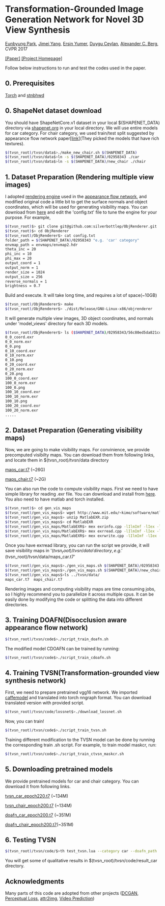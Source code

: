 # Transformation-Grounded Image Generation Network for Novel 3D View Synthesis
[Eunbyung Park](http://www.cs.unc.edu/~eunbyung/), [Jimei Yang](https://eng.ucmerced.edu/people/jyang44/), [Ersin Yumer](http://www.meyumer.com/), [Duygu Ceylan](http://www.duygu-ceylan.com/), [Alexander C. Berg](http://acberg.com/), CVPR 2017

[[Paper]](http://www.cs.unc.edu/~eunbyung/tvsn/) [[Project Homepage]](http://www.cs.unc.edu/~eunbyung/tvsn/)

Follow below instructions to run and test the codes used in the paper.

## 0. Prerequisites
[Torch](http://torch.ch/) and [stnbhwd](https://github.com/qassemoquab/stnbhwd)

## 0. ShapeNet dataset download
You should have ShapeNetCore.v1 dataset in your local $(SHAPENET_DATA) directory via [shapenet.org](https://shapenet.org/) in your local directory. We will use entire models for car category. For chair category, we used train/test split suggested by appearance flow network paper[[link]](https://github.com/tinghuiz/appearance-flow)(They picked the models that have rich textures).
```bash
$(tvsn_root)/tvsn/data$>./make_new_chair.sh $(SHAPENET_DATA)
$(tvsn_root)/tvsn/data$>ln -s $(SHAPENET_DATA)/02958343 ./car
$(tvsn_root)/tvsn/data$>ln -s $(SHAPENET_DATA)/new_chair ./chair
```

## 1. Dataset Preparation (Rendering multiple view images)
I adopted [rendering engine](https://github.com/sunweilun/ObjRenderer) used in the [appearance flow network](https://github.com/tinghuiz/appearance-flow), and modified original code a little bit to get the surface normals and object coordinates, which will be used for generating visibility maps. You can download from [here](https://github.com/silverbottlep/ObjRenderer) and edit the 'config.txt' file to tune the engine for your purpose. For example,
```bash
$(tvsn_root)$> git clone git@github.com:silverbottlep/ObjRenderer.git
$(tvsn_root)$> cd ObjRenderer
$(tvsn_root)/ObjRenderer$> cat config.txt
folder_path = $(SHAPENET_DATA)/02958343 "e.g. 'car' category"
envmap_path = envmaps/envmap2.hdr
theta_inc = 20
phi_inc = 10
phi_max = 20
output_coord = 1
output_norm = 1
render_size = 1024
output_size = 256
reverse_normals = 1
brightness = 0.7
```
Build and execute. It will take long time, and requires a lot of space(~10GB)
```bash
$(tvsn_root)/ObjRenderer$> make
$(tvsn_root)/ObjRenderer$> ./dist/Release/GNU-Linux-x86/objrenderer
```
It will generate multiple view images, 3D object coordinates, and normals under 'model_views' directory for each 3D models.
```bash
$(tvsn_root)/ObjRenderer$> ls ($SHAPENET_DATA)/02958343/56c80ed5da821cd0179005454847728d/model_views
0_0_coord.exr   
0_0_norm.exr    
0_0.png         
0_10_coord.exr  
0_10_norm.exr   
0_10.png        
0_20_coord.exr  
0_20_norm.exr   
0_20.png        
100_0_coord.exr 
100_0_norm.exr  
100_0.png       
100_10_coord.exr
100_10_norm.exr 
100_10.png      
100_20_coord.exr
100_20_norm.exr 
.....
```

## 2. Dataset Preparation (Generating visibility maps)
Now, we are going to make visibility maps.  For convinience, we provide precomputed visibilty maps. You can download them from following links, and locate them in $(tvsn_root)/tvsn/data directory

[maps_car.t7](https://drive.google.com/open?id=0B-r7apOz1BHAVEI1RURZYUl4Tlk) (~26G)

[maps_chair.t7](https://drive.google.com/open?id=0B-r7apOz1BHANGlsY1k3Z29yVEU) (~2G)

You can also run the code to compute visibility maps. First we need to have simple library for reading .exr file. You can download and install from [here](http://www.mit.edu/~kimo/software/matlabexr/). You also need to have matlab and torch installed.
```bash
$(tvsn_root)$> cd gen_vis_maps
$(tvsn_root)/gen_vis_maps$> wget http://www.mit.edu/~kimo/software/matlabexr/MatlabEXR.zip
$(tvsn_root)/gen_vis_maps$> unzip MatlabEXR.zip
$(tvsn_root)/gen_vis_maps$> cd MatlabEXR
$(tvsn_root)/gen_vis_maps/MatlabEXR$> mex exrinfo.cpp -lIlmImf -lIex -lImath -lHalf -I/usr/include/OpenEXR/
$(tvsn_root)/gen_vis_maps/MatlabEXR$> mex exrread.cpp -lIlmImf -lIex -lImath -lHalf -I/usr/include/OpenEXR/
$(tvsn_root)/gen_vis_maps/MatlabEXR$> mex exrwrite.cpp -lIlmImf -lIex -lImath -lHalf -I/usr/include/OpenEXR/
```
Once you have exrread library, you can run the script we provide, it will save visibility maps in '$(tvsn_root)/tvsn/data' directory, e.g. '$(tvsn_root)/tvsn/data/maps_car.t7'
```bash
$(tvsn_root)/gen_vis_maps$>./gen_vis_maps.sh $(SHAPENET_DATA)/02958343 car
$(tvsn_root)/gen_vis_maps$>./gen_vis_maps.sh $(SHAPENET_DATA)/new_chair chair
$(tvsn_root)/gen_vis_maps$>ls ../tvsn/data/
maps_car.t7  maps_chair.t7
```
Rendering images and computing visibility maps are time consuming jobs, so I highly recommend you to parallelize it across multiple cpus. It can be easily done by modifying the code or splitting the data into different directories.

## 3. Training DOAFN(Disocclusion aware appearance flow network)
```bash
$(tvsn_root)/tvsn/code$>./script_train_doafn.sh
```
The modified model CDOAFN can be trained by running:
```bash
$(tvsn_root)/tvsn/code$>./script_train_cdoafn.sh
```

## 4. Training TVSN(Transformation-grounded view synthesis network)
First, we need to prepare pretrained vgg16 network. We imported [caffemodel](https://gist.github.com/ksimonyan/211839e770f7b538e2d8#file-readme-md) and translated into torch nngraph format. You can download translated version with provided script.
```bash
$(tvsn_root)/tvsn/code/lossnet$>./download_lossnet.sh
```
Now, you can train!
```bash
$(tvsn_root)/tvsn/code$>./script_train_tvsn.sh
```
Training different modification to the TVSN model can be done by running the corresponding train .sh script. 
For example, to train model maskcr, run:
```bash
$(tvsn_root)/tvsn/code$>./script_train_ctvsn_maskcr.sh
```


## 5. Downloading pretrained models
We provide pretrained models for car and chair category. You can download it from following links.

[tvsn_car_epoch220.t7](https://drive.google.com/open?id=0B-r7apOz1BHAQVVXR0JXcTh5MUk) (~134M)

[tvsn_chair_epoch200.t7](https://drive.google.com/open?id=0B-r7apOz1BHAWmQtdEZ6ZG5udW8) (~134M)

[doafn_car_epoch200.t7](https://drive.google.com/open?id=0B-r7apOz1BHAR1RKWXM1c1NBekk) (~351M)

[doafn_chair_epoch200.t7](https://drive.google.com/open?id=0B-r7apOz1BHAaWh4N1Vnc3hKdE0)(~351M)


## 6. Testing TVSN
```bash
$(tvsn_root)/tvsn/code/$>th test_tvsn.lua --category car --doafn_path ../snapshots/pretrained/doafn_car_epoch200.t7 --tvsn_path ../snapshots/pretrained/tvsn_car_epoch220.t7
```
You will get some of qualitative results in $(tvsn_root)/tvsn/code/result_car directory.

## Acknowledgments
Many parts of this code are adopted from other projects ([DCGAN](https://github.com/soumith/dcgan.torch), [Perceptual Loss](https://github.com/jcjohnson/fast-neural-style), [attr2img](https://github.com/xcyan/eccv16_attr2img), [Video Prediction](https://github.com/coupriec/VideoPredictionICLR2016))
